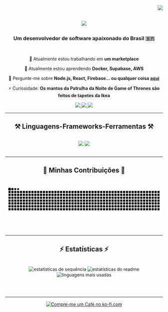<img align="right" src="https://visitor-badge.laobi.icu/badge?page_id=Manoel2k67.Manoel2k67" />

<h1 align="center">
    <img src="https://readme-typing-svg.herokuapp.com/?font=Righteous&size=35&center=true&vCenter=true&width=500&height=70&duration=4000&lines=Oi+Tudo+Bem!+👋;+Eu+sou+Manoel!;" />
</h1>

<h3 align="center">Um desenvolvedor de software apaixonado do Brasil 🇧🇷</h3>

<br/>

<div align="center">
 
 🔭 Atualmente estou trabalhando em **um marketplace**
 
 🌱 Atualmente estou aprendendo **Docker, Supabase, AWS**

 💬 Pergunte-me sobre **Node.js, React, Firebase... ou qualquer coisa [aqui](https://github.com/Manoel2k67/Manoel2k67/issues)**

 ⚡ Curiosidade: **Os mantos da Patrulha da Noite de Game of Thrones são feitos de tapetes da Ikea**

</div>
 
<div align="center"> 
  <a href="mailto:imanoelmateus@gmail.com">
    <img src="https://img.shields.io/badge/Gmail-333333?style=for-the-badge&logo=gmail&logoColor=red" />
  </a>
  <a href="https://linkedin.com/in/imanoelmateus" target="_blank">
    <img src="https://img.shields.io/badge/LinkedIn-0077B5?style=for-the-badge&logo=linkedin&logoColor=white" />
  </a>
  <a href="https://manoelmateus.com" target="_blank">
     <img src="https://img.shields.io/badge/Portfolio-FF5722?style=for-the-badge&logo=todoist&logoColor=white" />
  </a>
</div>

<hr/>

<h2 align="center">⚒️ Linguagens-Frameworks-Ferramentas ⚒️</h2>
<br/>
<div align="center">
    <img src="https://skillicons.dev/icons?i=react,bootstrap,mui,html,css,vscode,github,figma,tailwind,git" />
    <img src="https://skillicons.dev/icons?i=nodejs,python,javascript,typescript,express,firebase,mongodb,c,java,nextjs,mysql,flask" /><br>
</div>

<br/>
<hr/>

<div align="center">
  <h2>🐍 Minhas Contribuições 🐍</h2>
  <br>
  <img alt="cobra comendo minhas contribuições" src="https://raw.githubusercontent.com/Manoel2k67/Manoel2k67/output/github-contribution-grid-snake.svg" />
  <br/><br/><br/>
</div>

<hr/>

<h2 align="center">⚡ Estatísticas ⚡</h2>
<br>
<div align="center">
  <img width=390 src="https://streak-stats.demolab.com?user=Manoel2k67&theme=react&border_radius=10" alt="estatísticas de sequência"/>
  <img width=390 src="https://github-readme-stats.vercel.app/api?username=Manoel2k67&count_private=true&show_icons=true&theme=react&rank_icon=github&border_radius=10" alt="estatísticas do readme" />
  <br/>
  <img width=325 align="center" src="https://github-readme-stats.vercel.app/api/top-langs/?username=Manoel2k67&hide=HTML&langs_count=8&layout=compact&theme=react&border_radius=10&size_weight=0.5&count_weight=0.5" alt="linguagens mais usadas" />
</div>

<br/><br/>

<hr/>

<div align="center">
<a href='https://ko-fi.com/V7V4RAK9C' target='_blank'><img height='64' style='border:0px;height:64px;' src='https://storage.ko-fi.com/cdn/kofi1.png?v=3' border='0' alt='Compre-me um Café no ko-fi.com' /></a>
</div>

<br/>